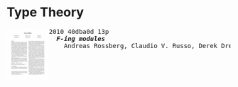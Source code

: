 # Type Theory

<a href="https://doi.org/10.1145/1708016.1708028"><img align="left" height="120" src="../asset/40dba0d.png"></img></a>
<pre>
2010 40dba0d 13p
  <b><i>F-ing modules</i></b>
    Andreas Rossberg, Claudio V. Russo, Derek Dreyer


</pre>
